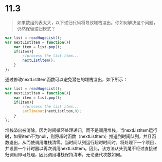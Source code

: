 # 11.3

> 如果数组列表太大，以下递归代码将导致堆栈溢出。你如何解决这个问题，仍然保留递归模式？

```javascript
var list = readHugeList();
var nextListltem = function(){
    var item = list.pop();
    if(item){
        //process the list item...
        nextListltem();
    }
};
```

通过修改nextListltem函数可以避免潜在的堆栈溢出，如下所示：

```javascript
var list = readHugeList();
var nextListltem = function(){
    var item = list.pop();
    if(item){
        //process the list item...
        setTimeout(nextListltem,0);
    }
};
```

堆栈溢出被消除，因为时间循环处理递归，而不是调用堆栈。当nextListltem运行时，如果item不为null，则将超时函数（nextListltem）推送到时间队列，并且函数退出，从而使调用堆栈清零。当时间队列运行超时时间时，将处理下一个项目，并设置一个计时器以再次调用nextListltem。因此，该方法从头到尾不经过直接递归调用即可处理，因此调用堆栈保持清晰，无论迭代次数如何。